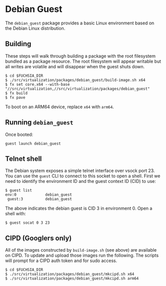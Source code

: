 # Debian Guest

The `debian_guest` package provides a basic Linux environment based on the
Debian Linux distribution.

## Building

These steps will walk through building a package with the root filesystem
bundled as a package resource. The root filesystem will appear writable but
all writes are volatile and will disappear when the guest shuts down.

```
$ cd $FUCHSIA_DIR
$ ./src/virtualization/packages/debian_guest/build-image.sh x64
$ fx set core.x64 --with-base "//src/virtualization,//src/virtualization/packages/debian_guest"
$ fx build
$ fx pave
```

To boot on an ARM64 device, replace `x64` with `arm64`.

## Running `debian_guest`

Once booted:

```
guest launch debian_guest
```

## Telnet shell

The Debian system exposes a simple telnet interface over vsock port 23. You can
use the `guest` CLI to connect to this socket to open a shell. First we need to
identify the environment ID and the guest context ID (CID) to use:

```
$ guest list
env:0             debian_guest
 guest:3          debian_guest
```

The above indicates the debian guest is CID 3 in environment 0. Open a shell
with:

```
$ guest socat 0 3 23
```

## CIPD (Googlers only)

All of the images constructed by `build-image.sh` (see above) are available on
CIPD. To update and upload those images run the following. The scripts will
prompt for a CIPD auth token and for sudo access.

```
$ cd $FUCHSIA_DIR
$ ./src/virtualization/packages/debian_guest/mkcipd.sh x64
$ ./src/virtualization/packages/debian_guest/mkcipd.sh arm64
```
